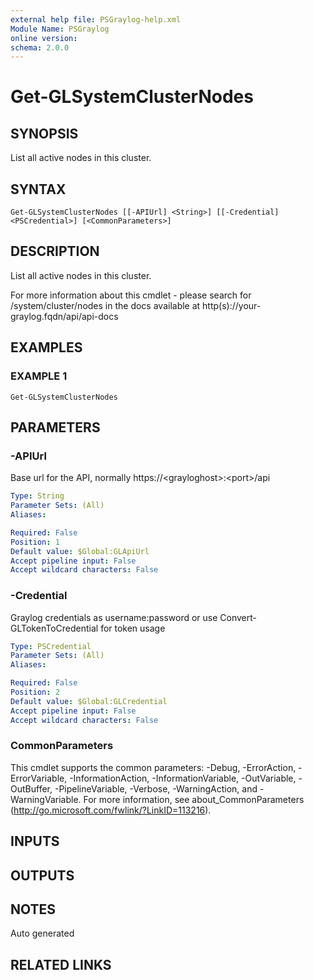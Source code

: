 ```yaml
---
external help file: PSGraylog-help.xml
Module Name: PSGraylog
online version:
schema: 2.0.0
---
```


# Get-GLSystemClusterNodes

## SYNOPSIS
List all active nodes in this cluster.

## SYNTAX

```
Get-GLSystemClusterNodes [[-APIUrl] <String>] [[-Credential] <PSCredential>] [<CommonParameters>]
```

## DESCRIPTION
List all active nodes in this cluster.


For more information about this cmdlet - please search for /system/cluster/nodes in the docs available at http(s)://your-graylog.fqdn/api/api-docs

## EXAMPLES

### EXAMPLE 1
```
Get-GLSystemClusterNodes
```

## PARAMETERS

### -APIUrl
Base url for the API, normally https://\<grayloghost\>:\<port\>/api

```yaml
Type: String
Parameter Sets: (All)
Aliases:

Required: False
Position: 1
Default value: $Global:GLApiUrl
Accept pipeline input: False
Accept wildcard characters: False
```

### -Credential
Graylog credentials as username:password or use Convert-GLTokenToCredential for token usage

```yaml
Type: PSCredential
Parameter Sets: (All)
Aliases:

Required: False
Position: 2
Default value: $Global:GLCredential
Accept pipeline input: False
Accept wildcard characters: False
```

### CommonParameters
This cmdlet supports the common parameters: -Debug, -ErrorAction, -ErrorVariable, -InformationAction, -InformationVariable, -OutVariable, -OutBuffer, -PipelineVariable, -Verbose, -WarningAction, and -WarningVariable. For more information, see about_CommonParameters (http://go.microsoft.com/fwlink/?LinkID=113216).

## INPUTS

## OUTPUTS

## NOTES
Auto generated

## RELATED LINKS
